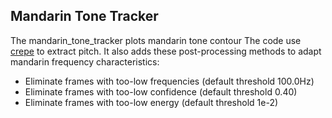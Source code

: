 ## Mandarin Tone Tracker

The mandarin_tone_tracker plots mandarin tone contour 
The code use [crepe](https://github.com/marl/crepe) to extract pitch. It also adds these post-processing methods to adapt mandarin frequency characteristics:
- Eliminate frames with too-low frequencies (default threshold 100.0Hz)
- Eliminate frames with too-low confidence (default threshold 0.40)
- Eliminate frames with too-low energy (default threshold 1e-2)
